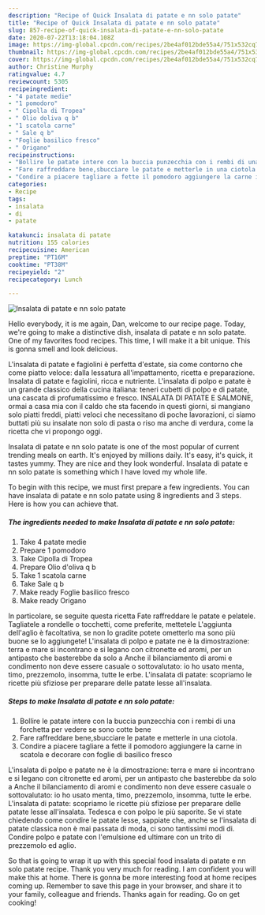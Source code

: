 ```yaml
---
description: "Recipe of Quick Insalata di patate e nn solo patate"
title: "Recipe of Quick Insalata di patate e nn solo patate"
slug: 857-recipe-of-quick-insalata-di-patate-e-nn-solo-patate
date: 2020-07-22T13:18:04.108Z
image: https://img-global.cpcdn.com/recipes/2be4af012bde55a4/751x532cq70/insalata-di-patate-e-nn-solo-patate-recipe-main-photo.jpg
thumbnail: https://img-global.cpcdn.com/recipes/2be4af012bde55a4/751x532cq70/insalata-di-patate-e-nn-solo-patate-recipe-main-photo.jpg
cover: https://img-global.cpcdn.com/recipes/2be4af012bde55a4/751x532cq70/insalata-di-patate-e-nn-solo-patate-recipe-main-photo.jpg
author: Christine Murphy
ratingvalue: 4.7
reviewcount: 5305
recipeingredient:
- "4 patate medie"
- "1 pomodoro"
- " Cipolla di Tropea"
- " Olio doliva q b"
- "1 scatola carne"
- " Sale q b"
- "Foglie basilico fresco"
- " Origano"
recipeinstructions:
- "Bollire le patate intere con la buccia punzecchia con i rembi di una forchetta per vedere se sono cotte bene"
- "Fare raffreddare bene,sbucciare le patate e metterle in una ciotola."
- "Condire a piacere tagliare a fette il pomodoro aggiungere la carne in scatola e decorare con foglie di basilico fresco"
categories:
- Recipe
tags:
- insalata
- di
- patate

katakunci: insalata di patate 
nutrition: 155 calories
recipecuisine: American
preptime: "PT16M"
cooktime: "PT38M"
recipeyield: "2"
recipecategory: Lunch

---
```



![Insalata di patate e nn solo patate](https://img-global.cpcdn.com/recipes/2be4af012bde55a4/751x532cq70/insalata-di-patate-e-nn-solo-patate-recipe-main-photo.jpg)

Hello everybody, it is me again, Dan, welcome to our recipe page. Today, we're going to make a distinctive dish, insalata di patate e nn solo patate. One of my favorites food recipes. This time, I will make it a bit unique. This is gonna smell and look delicious.

L&#39;insalata di patate e fagiolini è perfetta d&#39;estate, sia come contorno che come piatto veloce: dalla lessatura all&#39;impattamento, ricetta e preparazione. Insalata di patate e fagiolini, ricca e nutriente. L&#39;insalata di polpo e patate è un grande classico della cucina italiana: teneri cubetti di polpo e di patate, una cascata di profumatissimo e fresco. INSALATA DI PATATE E SALMONE, ormai a casa mia con il caldo che sta facendo in questi giorni, si mangiano solo piatti freddi, piatti veloci che necessitano di poche lavorazioni, ci siamo buttati più su insalate non solo di pasta o riso ma anche di verdura, come la ricetta che vi propongo oggi.

Insalata di patate e nn solo patate is one of the most popular of current trending meals on earth. It's enjoyed by millions daily. It's easy, it's quick, it tastes yummy. They are nice and they look wonderful. Insalata di patate e nn solo patate is something which I have loved my whole life.


To begin with this recipe, we must first prepare a few ingredients. You can have insalata di patate e nn solo patate using 8 ingredients and 3 steps. Here is how you can achieve that.

<!--inarticleads1-->

##### The ingredients needed to make Insalata di patate e nn solo patate:

1. Take 4 patate medie
1. Prepare 1 pomodoro
1. Take  Cipolla di Tropea
1. Prepare  Olio d&#39;oliva q b
1. Take 1 scatola carne
1. Take  Sale q b
1. Make ready Foglie basilico fresco
1. Make ready  Origano


In particolare, se seguite questa ricetta Fate raffreddare le patate e pelatele. Tagliatele a rondelle o tocchetti, come preferite, mettetele L&#39;aggiunta dell&#39;aglio è facoltativa, se non lo gradite potete ometterlo ma sono più buone se lo aggiungete! L&#39;insalata di polpo e patate ne è la dimostrazione: terra e mare si incontrano e si legano con citronette ed aromi, per un antipasto che basterebbe da solo a Anche il bilanciamento di aromi e condimento non deve essere casuale o sottovalutato: io ho usato menta, timo, prezzemolo, insomma, tutte le erbe. L&#39;insalata di patate: scopriamo le ricette più sfiziose per preparare delle patate lesse all&#39;insalata. 

<!--inarticleads2-->

##### Steps to make Insalata di patate e nn solo patate:

1. Bollire le patate intere con la buccia punzecchia con i rembi di una forchetta per vedere se sono cotte bene
1. Fare raffreddare bene,sbucciare le patate e metterle in una ciotola.
1. Condire a piacere tagliare a fette il pomodoro aggiungere la carne in scatola e decorare con foglie di basilico fresco


L&#39;insalata di polpo e patate ne è la dimostrazione: terra e mare si incontrano e si legano con citronette ed aromi, per un antipasto che basterebbe da solo a Anche il bilanciamento di aromi e condimento non deve essere casuale o sottovalutato: io ho usato menta, timo, prezzemolo, insomma, tutte le erbe. L&#39;insalata di patate: scopriamo le ricette più sfiziose per preparare delle patate lesse all&#39;insalata. Tedesca e con polpo le più saporite. Se vi state chiedendo come condire le patate lesse, sappiate che, anche se l&#39;insalata di patate classica non è mai passata di moda, ci sono tantissimi modi di. Condire polpo e patate con l&#39;emulsione ed ultimare con un trito di prezzemolo ed aglio. 

So that is going to wrap it up with this special food insalata di patate e nn solo patate recipe. Thank you very much for reading. I am confident you will make this at home. There is gonna be more interesting food at home recipes coming up. Remember to save this page in your browser, and share it to your family, colleague and friends. Thanks again for reading. Go on get cooking!
